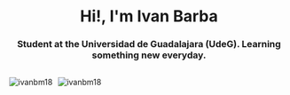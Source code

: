 <h1 align="center">Hi!, I'm Ivan Barba</h1>
<h3 align="center">Student at the Universidad de Guadalajara (UdeG). Learning something new everyday.</h3>

<div style="display:flex"> 
  <p><img align="left" src="https://github-readme-stats.vercel.app/api/top-langs?username=ivanbm18&show_icons=true&locale=en&layout=compact" alt="ivanbm18" /></p>

  <p>&nbsp;<img align="right" src="https://github-readme-stats.vercel.app/api?username=ivanbm18&show_icons=true&locale=en" alt="ivanbm18" /></p>
</div>


